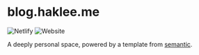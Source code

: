 # blog.haklee.me

![Netlify](https://img.shields.io/netlify/304996b2-838b-4280-9e56-120a723406c3)
![Website](https://img.shields.io/website?url=https%3A%2F%2Fblog.haklee.me)

A deeply personal space, powered by a template from [semantic](https://github.com/nylon-bricks/semantic).
